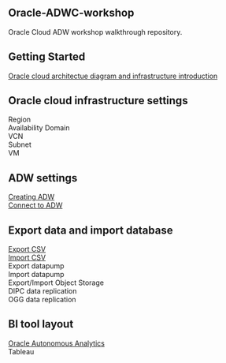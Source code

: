 ## Oracle-ADWC-workshop

Oracle Cloud ADW workshop walkthrough repository.

## Getting Started

[Oracle cloud architectue diagram and infrastructure introduction](https://github.com/Lhanber/Oracle-ADWC-workshop/blob/master/00-getting-started/workshop_architecture_diagram.md#oracle-cloud-architecture)

## Oracle cloud infrastructure settings
Region  
Availability Domain   
VCN   
Subnet  
VM  

## ADW settings
[Creating ADW](https://github.com/Lhanber/Oracle-ADWC-workshop/blob/master/02-creating-connect-ADW/creating_ADW.md#create-adw-steps)   
[Connect to ADW](https://github.com/Lhanber/Oracle-ADWC-workshop/blob/master/02-creating-connect-ADW/connect_to_ADW.md#prerequiste-to-connect-to-adw)

## Export data and import database
[Export CSV](https://github.com/Lhanber/Oracle-ADWC-workshop/blob/master/03-export-import-data/export-csv.md#export-data-to-csv-files)  
[Import CSV](https://github.com/Lhanber/Oracle-ADWC-workshop/blob/master/03-export-import-data/import-csv.md#import-csv-files-to-adw)  
Export datapump  
Import datapump  
Export/Import Object Storage  
DIPC data replication  
OGG data replication  

## BI tool layout
[Oracle Autonomous Analytics](https://github.com/Lhanber/Oracle-ADWC-workshop/blob/master/04-BI-layout/OAA-layout.md#create-oracle-autonomous-analytics)  
Tableau  
